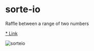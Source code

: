 # sorte-io

Raffle between a range of two numbers

<a href="https://ronneyst.github.io/sorte-io/"> * Link</a>

![sorteio](https://github.com/ronneyst/sorte-io/assets/99893041/2504ff9a-f63c-4f35-9d96-be8c0a2ead07)
